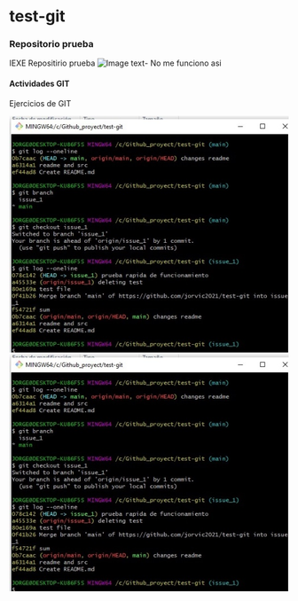# test-git
### Repositorio prueba
IEXE Repositirio prueba
![Image text](C:\Github_proyect\test-git\captura_log_git.png)- No me funciono asi
#### Actividades GIT
Ejercicios de GIT

![Image text](https://github.com/jorvic2021/test-git/blob/main/capturaok_log_git.png?raw=true)
![Image text](https://github.com/jorvic2021/test-git/blob/main/capturaok_log_git.png)

